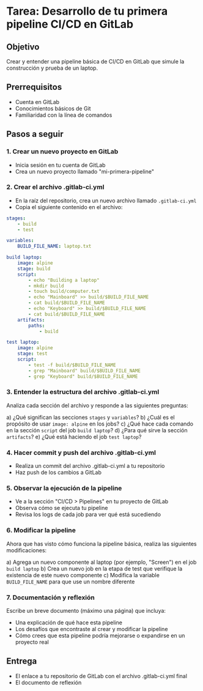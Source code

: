 # Tarea: Desarrollo de tu primera pipeline CI/CD en GitLab

## Objetivo
Crear y entender una pipeline básica de CI/CD en GitLab que simule la construcción y prueba de un laptop.

## Prerrequisitos
- Cuenta en GitLab
- Conocimientos básicos de Git
- Familiaridad con la línea de comandos

## Pasos a seguir

### 1. Crear un nuevo proyecto en GitLab
- Inicia sesión en tu cuenta de GitLab
- Crea un nuevo proyecto llamado "mi-primera-pipeline"

### 2. Crear el archivo .gitlab-ci.yml
- En la raíz del repositorio, crea un nuevo archivo llamado `.gitlab-ci.yml`
- Copia el siguiente contenido en el archivo:

```yaml
stages:
    - build
    - test

variables:
    BUILD_FILE_NAME: laptop.txt 

build laptop:
    image: alpine
    stage: build
    script:
        - echo "Building a laptop"
        - mkdir build
        - touch build/computer.txt 
        - echo "Mainboard" >> build/$BUILD_FILE_NAME
        - cat build/$BUILD_FILE_NAME
        - echo "Keyboard" >> build/$BUILD_FILE_NAME
        - cat build/$BUILD_FILE_NAME
    artifacts:
        paths:
            - build

test laptop:
    image: alpine
    stage: test
    script:
        - test -f build/$BUILD_FILE_NAME
        - grep "Mainboard" build/$BUILD_FILE_NAME
        - grep "Keyboard" build/$BUILD_FILE_NAME
```

### 3. Entender la estructura del archivo .gitlab-ci.yml
Analiza cada sección del archivo y responde a las siguientes preguntas:

a) ¿Qué significan las secciones `stages` y `variables`?
b) ¿Cuál es el propósito de usar `image: alpine` en los jobs?
c) ¿Qué hace cada comando en la sección `script` del job `build laptop`?
d) ¿Para qué sirve la sección `artifacts`?
e) ¿Qué está haciendo el job `test laptop`?

### 4. Hacer commit y push del archivo .gitlab-ci.yml
- Realiza un commit del archivo .gitlab-ci.yml a tu repositorio
- Haz push de los cambios a GitLab

### 5. Observar la ejecución de la pipeline
- Ve a la sección "CI/CD > Pipelines" en tu proyecto de GitLab
- Observa cómo se ejecuta tu pipeline
- Revisa los logs de cada job para ver qué está sucediendo

### 6. Modificar la pipeline
Ahora que has visto cómo funciona la pipeline básica, realiza las siguientes modificaciones:

a) Agrega un nuevo componente al laptop (por ejemplo, "Screen") en el job `build laptop`
b) Crea un nuevo job en la etapa de test que verifique la existencia de este nuevo componente
c) Modifica la variable `BUILD_FILE_NAME` para que use un nombre diferente

### 7. Documentación y reflexión
Escribe un breve documento (máximo una página) que incluya:
- Una explicación de qué hace esta pipeline
- Los desafíos que encontraste al crear y modificar la pipeline
- Cómo crees que esta pipeline podría mejorarse o expandirse en un proyecto real

## Entrega
- El enlace a tu repositorio de GitLab con el archivo .gitlab-ci.yml final
- El documento de reflexión

